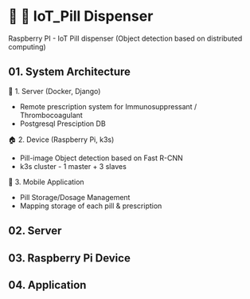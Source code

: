 # :pill: :card_index: IoT_Pill Dispenser 
Raspberry PI - IoT Pill dispenser (Object detection based on distributed computing) 


## 01. System Architecture

:hospital: 1. Server (Docker, Django) 
- Remote prescription system for Immunosuppressant / Thrombocoagulant
- Postgresql Presciption DB

:house: 2. Device (Raspberry Pi, k3s) 
 - Pill-image Object detection based on Fast R-CNN
 - k3s cluster - 1 master + 3 slaves

:iphone: 3. Mobile Application 
 - Pill Storage/Dosage Management
 - Mapping storage of each pill & prescription 

## 02. Server
## 03. Raspberry Pi Device
## 04. Application
